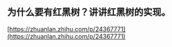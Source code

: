 ## 为什么要有红黑树？讲讲红黑树的实现。

[https://zhuanlan.zhihu.com/p/24367771](https://zhuanlan.zhihu.com/p/24367771)